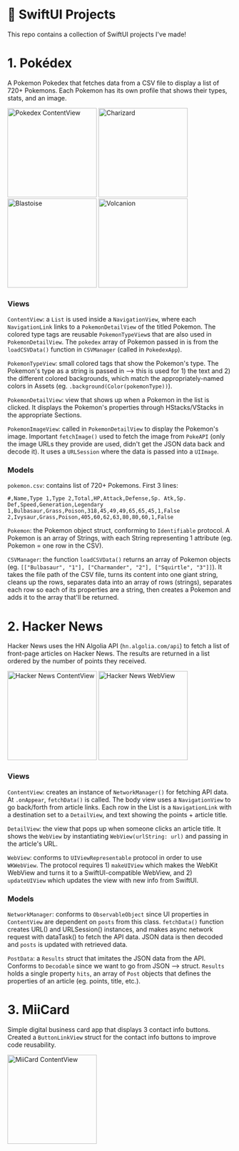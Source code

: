 # 📱 SwiftUI Projects
This repo contains a collection of SwiftUI projects I've made!

# 1. Pokédex
A Pokemon Pokedex that fetches data from a CSV file to display a list of 720+ Pokemons. Each Pokemon has its own profile that shows their types, stats, and an image.

<img width="200" alt="Pokedex ContentView" src="https://github.com/MattWong-ca/swiftui-projects/assets/66754344/674a6db9-6b69-41b0-85de-b530cfeedd3e">
<img width="200" alt="Charizard" src="https://github.com/MattWong-ca/swiftui-projects/assets/66754344/60737fca-b293-47ce-b6eb-10208cfe5e96">
<img width="200" alt="Blastoise" src="https://github.com/MattWong-ca/swiftui-projects/assets/66754344/a10fdf3e-4b4f-4d04-9d8d-41e43e67365c">
<img width="200" alt="Volcanion" src="https://github.com/MattWong-ca/swiftui-projects/assets/66754344/87a0a27d-fe5c-4069-9152-4c48ce9c8db9">

### Views
`ContentView`: a `List` is used inside a `NavigationView`, where each `NavigationLink` links to a `PokemonDetailView` of the titled Pokemon. The colored type tags are reusable `PokemonTypeView`s that are also used in `PokemonDetailView`. The `pokedex` array of Pokemon passed in is from the `loadCSVData()` function in `CSVManager` (called in `PokedexApp`).

`PokemonTypeView`: small colored tags that show the Pokemon's type. The Pokemon's type as a string is passed in --> this is used for 1) the  text and 2) the different colored backgrounds, which match the appropriately-named colors in Assets (eg. `.background(Color(pokemonType))`).

`PokemonDetailView`: view that shows up when a Pokemon in the list is clicked. It displays the Pokemon's properties through HStacks/VStacks in the appropriate Sections.

`PokemonImageView`: called in `PokemonDetailView` to display the Pokemon's image. Important `fetchImage()` used to fetch the image from `PokeAPI` (only the image URLs they provide are used, didn't get the JSON data back and decode it). It uses a `URLSession` where the data is passed into a `UIImage`.

### Models
`pokemon.csv`: contains list of 720+ Pokemons. First 3 lines:

```
#,Name,Type 1,Type 2,Total,HP,Attack,Defense,Sp. Atk,Sp. Def,Speed,Generation,Legendary
1,Bulbasaur,Grass,Poison,318,45,49,49,65,65,45,1,False
2,Ivysaur,Grass,Poison,405,60,62,63,80,80,60,1,False
```

`Pokemon`: the Pokemon object struct, conforming to `Identifiable` protocol. A Pokemon is an array of Strings, with each String representing 1 attribute (eg. Pokemon = one row in the CSV).

`CSVManager`: the function `loadCSVData()` returns an array of Pokemon objects (eg. `[["Bulbasaur", "1"], ["Charmander", "2"], ["Squirtle", "3"]]`). It takes the file path of the CSV file, turns its content into one giant string, cleans up the rows, separates data into an array of rows (strings), separates each row so each of its properties are a string, then creates a Pokemon and adds it to the array that'll be returned.

# 2. Hacker News
Hacker News uses the HN Algolia API (`hn.algolia.com/api`) to fetch a list of front-page articles on Hacker News. The results are returned in a list ordered by the number of points they received.

<img width="200" alt="Hacker News ContentView" src="https://github.com/MattWong-ca/swiftui-projects/assets/66754344/30911b47-278f-418d-9a1b-c2eee549232e">
<img width="200" alt="Hacker News WebView" src="https://github.com/MattWong-ca/swiftui-projects/assets/66754344/c91fe37d-6959-4623-b33e-9a6a9fda68b3">

### Views
`ContentView`: creates an instance of `NetworkManager()` for fetching API data. At `.onAppear`, `fetchData()` is called. The body view uses a `NavigationView` to go back/forth from article links. Each row in the List is a `NavigationLink` with a destination set to a `DetailView`, and text showing the points + article title.

`DetailView`: the view that pops up when someone clicks an article title. It shows the `WebView` by instantiating `WebView(urlString: url)` and passing in the article's URL.

`WebView`: conforms to `UIViewRepresentable` protocol in order to use `WKWebView`. The protocol requires 1) `makeUIView` which makes the WebKit WebView and turns it to a SwiftUI-compatible WebView, and 2) `updateUIView` which updates the view with new info from SwiftUI.

### Models
`NetworkManager`: conforms to `ObservableObject` since UI properties in `ContentView` are dependent on `posts` from this class. `fetchData()` function creates URL() and URLSession() instances, and makes async network request with dataTask() to fetch the API data. JSON data is then decoded and `posts` is updated with retrieved data.

`PostData`: a `Results` struct that imitates the JSON data from the API. Conforms to `Decodable` since we want to go from JSON --> struct. `Results` holds a single property `hits`, an array of `Post` objects that defines the properties of an article (eg. points, title, etc.).

# 3. MiiCard
Simple digital business card app that displays 3 contact info buttons. Created a `ButtonLinkView` struct for the contact info buttons to improve code reusability. 

<img width="200" alt="MiiCard ContentView" src="https://github.com/MattWong-ca/swiftui-projects/assets/66754344/8adc9228-c37a-4f38-93f4-d03f44e8161e">

